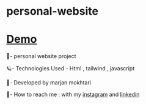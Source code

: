 # personal-website
# [Demo](https://marjanmokhtari.github.io/personal-website/)

🏥- personal website project

🪐- Technologies Used - Html , tailwind , javascript

🐞- Developed by marjan mokhtari

📲- How to reach me : with my [instagram](https://www.instagram.com/marjanmokhtari.web) and [linkedin](https://www.linkedin.com/in/marjanmokhtari)
